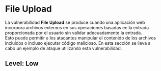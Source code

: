 # File Upload

La vulnerabilidad **File Upload** se produce cuando una aplicación web incorpora archivos externos en sus operaciones basadas en la entrada proporcionada por el usuario sin validar adecuadamente la entrada. \
Esto puede permitir a los atacantes manipular el contenido de los archivos incluidos o incluso ejecutar código malicioso.
En esta sección se lleva a cabo un ejemplo de ataque utilizando esta vulnerabilidad.

## Level: Low


